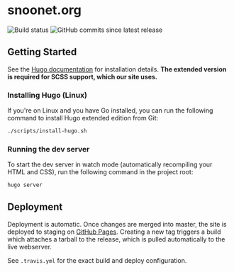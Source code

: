 # snoonet.org

![Build status](https://github.com/snoonetIRC/website/actions/workflows/test.yml/badge.svg)
![GitHub commits since latest release](https://img.shields.io/github/commits-since/snoonetIRC/website/latest.svg)

## Getting Started

See the [Hugo documentation](https://gohugo.io/getting-started/) for
installation details. **The extended version is required for SCSS support, which
our site uses.**

### Installing Hugo (Linux)

If you're on Linux and you have Go installed, you can run the following command
to install Hugo extended edition from Git:

```bash
./scripts/install-hugo.sh
```

### Running the dev server

To start the dev server in watch mode (automatically recompiling your HTML and
CSS), run the following command in the project root:

```bash
hugo server
```

## Deployment

Deployment is automatic. Once changes are merged into master, the site is
deployed to staging on [GitHub Pages](https://staging.snoonet.org). Creating a
new tag triggers a build which attaches a tarball to the release, which is
pulled automatically to the live webserver.

See `.travis.yml` for the exact build and deploy configuration.

